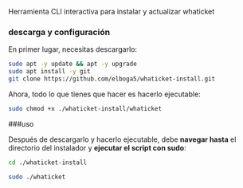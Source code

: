 Herramienta CLI interactiva para instalar y actualizar whaticket

### descarga y configuración

En primer lugar, necesitas descargarlo:


```bash
sudo apt -y update && apt -y upgrade
sudo apt install -y git
git clone https://github.com/elboga5/whaticket-install.git
```

Ahora, todo lo que tienes que hacer es hacerlo ejecutable:

```bash
sudo chmod +x ./whaticket-install/whaticket
```

###uso

Después de descargarlo y hacerlo ejecutable, debe **navegar hasta** el directorio del instalador y **ejecutar el script con sudo**:

```bash
cd ./whaticket-install
```

```bash
sudo ./whaticket
```
